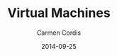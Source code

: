 ---
layout: post
title:  "Virtual Machines"
date:   2014-09-25
author: Carmen Cordis
categories: carmen
---
